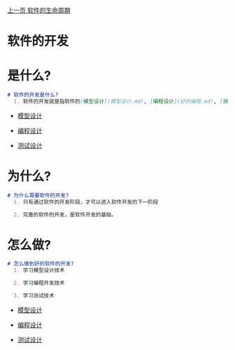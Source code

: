[上一页 软件的生命周期](软件的生命周期.md)

# 软件的开发

# 是什么?
``` md
# 软件的开发是什么?
  1. 软件的开发就是指软件的[模型设计](模型设计.md), [编程设计](好的编程.md), [测试设计](自动化测试.md)三个阶段
```
-  [模型设计](模型设计.md)

-  [编程设计](好的编程.md)

-  [测试设计](编程规范.md)

# 为什么?
``` md
# 为什么需要软件的开发?
  1. 只有通过软件的开发阶段，才可以进入软件开发的下一阶段

  2. 完善的软件的开发，是软件开发的基础。
```

# 怎么做?
``` md
# 怎么做到好的软件的开发?
  1. 学习模型设计技术

  2. 学习编程开发技术

  3. 学习测试技术
```
-  [模型设计](模型设计.md)

-  [编程设计](好的编程.md)

-  [测试设计](编程规范.md)